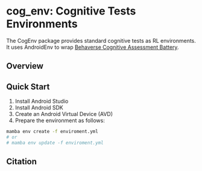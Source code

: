 # cog_env: Cognitive Tests Environments

The CogEnv package provides standard cognitive tests as RL environments. It uses AndroidEnv to wrap [Behaverse Cognitive Assessment Battery](https://behaverse.org).

## Overview


## Quick Start

1. Install Android Studio
2. Install Android SDK
3. Create an Android Virtual Device (AVD)
4. Prepare the environment as follows:

```bash
mamba env create -f enviroment.yml
# or
# mamba env update -f enviroment.yml
```

## Citation
